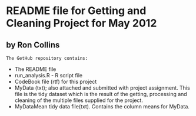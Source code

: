 # README file for Getting and Cleaning Project for May 2012
## by Ron Collins

	The GetHub repository contains:
* The README file
* run_analysis.R - R script file
* CodeBook file (rtf) for this project
*  MyData (txt); also attached and submitted with project assignment.  This file is the tidy dataset which is the result of the getting, processing and cleaning of the multiple files supplied for the project.
*  MyDataMean tidy data file(txt). Contains the column means for MyData.
